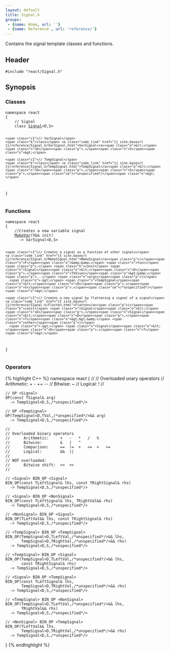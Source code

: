 ```yaml
---
layout: default
title: Signal.h
groups: 
 - {name: Home, url: ''}
 - {name: Reference , url: 'reference/'}
---
```

Contains the signal template classes and functions.

## Header
`#include "react/Signal.h"`

## Synopsis

### Classes

<div class="highlight"><pre><code class="c++"><span class="k">namespace</span> <span class="n">react</span>
<span class="p">{</span>
    <span class="c1">// Signal</span>
    <span class="k">class</span> <a class="code_link" href="{{ site.baseurl }}/reference/Signal.h/Signal.html">Signal</a><span class="o">&lt;</span><span class="n">D</span><span class="p">,</span><span class="n">S</span><span class="o">&gt;</span>

    <span class="c1">// VarSignal</span>
    <span class="k">class</span> <a class="code_link" href="{{ site.baseurl }}/reference/Signal.h/VarSignal.html">VarSignal</a><span class="o">&lt;</span><span class="n">D</span><span class="p">,</span><span class="n">S</span><span class="o">&gt;</span>

    <span class="c1">// TempSignal</span>
    <span class="k">class</span> <a class="code_link" href="{{ site.baseurl }}/reference/Signal.h/TempSignal.html">TempSignal</a><span class="o">&lt;</span><span class="n">D</span><span class="p">,</span><span class="n">S</span><span class="p">,</span><span class="cm">/*unspecified*/</span><span class="o">&gt;</span>
<span class="p">}</span>
</code></pre></div>

<!--
{% highlight C++ %}
namespace react
{
    // Signal
    class Signal<D,S>

    // VarSignal
    class VarSignal<D,S>

    // TempSignal
    class TempSignal<D,S,/*unspecified*/>
}
{% endhighlight %}
-->

### Functions

<div class="highlight"><pre><code class="c++"><span class="k">namespace</span> <span class="n">react</span>
<span class="p">{</span>
    <span class="c1">//Creates a new variable signal</span>
    <a class="code_link" href="{{ site.baseurl }}/reference/Signal.h/MakeVar.html">MakeVar</a><span class="p">(</span><span class="n">V</span><span class="o">&amp;&amp;</span> <span class="n">init</span><span class="p">)</span>
      <span class="o">-&gt;</span> <span class="n">VarSignal</span><span class="o">&lt;</span><span class="n">D</span><span class="p">,</span><span class="n">S</span><span class="o">&gt;</span>

    <span class="c1">// Creates a signal as a function of other signals</span>
    <a class="code_link" href="{{ site.baseurl }}/reference/Signal.h/MakeSignal.html">MakeSignal</a><span class="p">(</span><span class="n">F</span><span class="o">&amp;&amp;</span> <span class="n">func</span><span class="p">,</span> <span class="k">const</span> <span class="n">Signal</span><span class="o">&lt;</span><span class="n">D</span><span class="p">,</span><span class="n">TValues</span><span class="o">&gt;&amp;</span> <span class="p">...</span> <span class="n">args</span><span class="p">)</span>
      <span class="o">-&gt;</span> <span class="n">TempSignal</span><span class="o">&lt;</span><span class="n">D</span><span class="p">,</span><span class="n">S</span><span class="p">,</span><span class="cm">/*unspecified*/</span><span class="o">&gt;</span>

    <span class="c1">// Creates a new signal by flattening a signal of a signal</span>
    <a class="code_link" href="{{ site.baseurl }}/reference/Signal.h/Flatten.html">Flatten</a><span class="p">(</span><span class="k">const</span> <span class="n">Signal</span><span class="o">&lt;</span><span class="n">D</span><span class="p">,</span><span class="n">Signal</span><span class="o">&lt;</span><span class="n">D</span><span class="p">,</span><span class="n">T</span><span class="o">&gt;&gt;&amp;</span> <span class="n">other</span><span class="p">)</span>
      <span class="o">-&gt;</span> <span class="n">Signal</span><span class="o">&lt;</span><span class="n">D</span><span class="p">,</span><span class="n">T</span><span class="o">&gt;</span>
<span class="p">}</span> 
</code></pre></div>

<!--
{% highlight C++ %}
namespace react
{
    //Creates a new variable signal
    MakeVar(V&& init)
      -> VarSignal<D,S>

    // Creates a signal as a function of other signals
    MakeSignal(F&& func, const Signal<D,TValues>& ... args)
      -> TempSignal<D,S,/*unspecified*/>

    // Creates a new signal by flattening a signal of a signal
    Flatten(const Signal<D,Signal<D,T>>& other)
      -> Signal<D,T>
} 
{% endhighlight %}
-->

### Operators
{% highlight C++ %}
namespace react
{
    //
    // Overloaded unary operators
    //      Arithmetic:     +   -   ++  --
    //      Bitwise:        ~
    //      Logical:        !
    //

    // OP <Signal>
    OP(const TSignal& arg)
      -> TempSignal<D,S,/*unspecified*/>

    // OP <TempSignal>
    OP(TempSignal<D,TVal,/*unspecified*/>&& arg)
      -> TempSignal<D,S,/*unspecified*/>

    //
    // Overloaded binary operators
    //      Arithmetic:     +   -   *   /   %
    //      Bitwise:        &   |   ^
    //      Comparison:     ==  !=  <   <=  >   >=
    //      Logical:        &&  ||
    //
    // NOT overloaded:
    //      Bitwise shift:  <<  >>
    //

    // <Signal> BIN_OP <Signal>
    BIN_OP(const TLeftSignal& lhs, const TRightSignal& rhs)
      -> TempSignal<D,S,/*unspecified*/>

    // <Signal> BIN_OP <NonSignal>
    BIN_OP(const TLeftSignal& lhs, TRightVal&& rhs)
      -> TempSignal<D,S,/*unspecified*/>

    // <NonSignal> BIN_OP <Signal>
    BIN_OP(TLeftVal&& lhs, const TRightSignal& rhs)
      -> TempSignal<D,S,/*unspecified*/>

    // <TempSignal> BIN_OP <TempSignal>
    BIN_OP(TempSignal<D,TLeftVal,/*unspecified*/>&& lhs,
           TempSignal<D,TRightVal,/*unspecified*/>&& rhs)
      -> TempSignal<D,S,/*unspecified*/>

    // <TempSignal> BIN_OP <Signal>
    BIN_OP(TempSignal<D,TLeftVal,/*unspecified*/>&& lhs,
           const TRightSignal& rhs)
      -> TempSignal<D,S,/*unspecified*/>

    // <Signal> BIN_OP <TempSignal>
    BIN_OP(const TLeftSignal& lhs,
           TempSignal<D,TRightVal,/*unspecified*/>&& rhs)
      -> TempSignal<D,S,/*unspecified*/>

    // <TempSignal> BIN_OP <NonSignal>
    BIN_OP(TempSignal<D,TLeftVal,/*unspecified*/>&& lhs,
           TRightVal&& rhs)
      -> TempSignal<D,S,/*unspecified*/>

    // <NonSignal> BIN_OP <TempSignal>
    BIN_OP(TLeftVal&& lhs,
           TempSignal<D,TRightVal,/*unspecified*/>&& rhs)
      -> TempSignal<D,S,/*unspecified*/>
}
{% endhighlight %}
